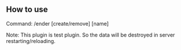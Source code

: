 How to use
-
Command: /ender [create/remove] [name] <x> <y> <z>
  
Note: This plugin is test plugin.  So the data will be destroyed in server restarting/reloading.
